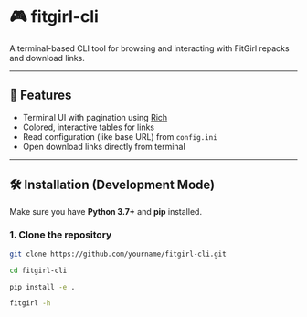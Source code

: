 # 🎮 fitgirl-cli

A terminal-based CLI tool for browsing and interacting with FitGirl repacks and download links.

---

## 🚀 Features

- Terminal UI with pagination using [Rich](https://github.com/Textualize/rich)
- Colored, interactive tables for links
- Read configuration (like base URL) from `config.ini`
- Open download links directly from terminal

---

## 🛠️ Installation (Development Mode)

Make sure you have **Python 3.7+** and **pip** installed.

### 1. Clone the repository

```bash
git clone https://github.com/yourname/fitgirl-cli.git

cd fitgirl-cli

pip install -e .

fitgirl -h
